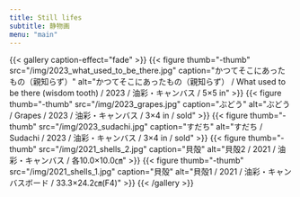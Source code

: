 ```yaml
---
title: Still lifes
subtitle: 静物画
menu: "main"
---
```




{{< gallery caption-effect="fade" >}}
  {{< figure thumb="-thumb" src="/img/2023_what_used_to_be_there.jpg" caption="かつてそこにあったもの（親知らず）" alt="かつてそこにあったもの（親知らず） / What used to be there (wisdom tooth) / 2023 / 油彩・キャンバス / 5×5 in" >}}
  {{< figure thumb="-thumb" src="/img/2023_grapes.jpg" caption="ぶどう" alt="ぶどう / Grapes / 2023 / 油彩・キャンバス / 3×4 in / sold" >}}
  {{< figure thumb="-thumb" src="/img/2023_sudachi.jpg" caption="すだち" alt="すだち / Sudachi / 2023 / 油彩・キャンバス / 3×4 in / sold" >}}
  {{< figure thumb="-thumb" src="/img/2021_shells_2.jpg" caption="貝殻" alt="貝殻2 / 2021 / 油彩・キャンバス / 各10.0×10.0㎝" >}}
  {{< figure thumb="-thumb" src="/img/2021_shells_1.jpg" caption="貝殻" alt="貝殻1 / 2021 / 油彩・キャンバスボード / 33.3×24.2㎝(F4)" >}}
{{< /gallery >}}

